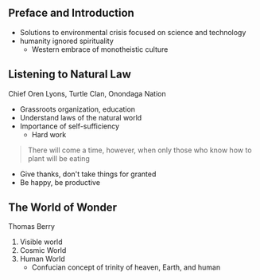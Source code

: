 ## Preface and Introduction
- Solutions to environmental crisis focused on science and technology
- humanity ignored spirituality
	- Western embrace of monotheistic culture

## Listening to Natural Law
Chief Oren Lyons, Turtle Clan, Onondaga Nation
- Grassroots organization, education
- Understand laws of the natural world
- Importance of self-sufficiency
	- Hard work

> There will come a time, however, when only those who know how to plant will be eating
- Give thanks, don't take things for granted
- Be happy, be productive

## The World of Wonder
Thomas Berry
1. Visible world
2. Cosmic World
3. Human World
	- Confucian concept of trinity of heaven, Earth, and human

